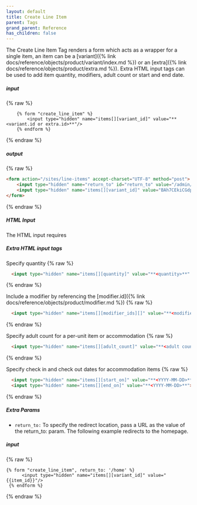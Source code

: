 ```yaml
---
layout: default
title: Create Line Item
parent: Tags
grand_parent: Reference
has_children: false
---
```


The Create Line Item Tag renders a form which acts as a wrapper for a single item, an item can be a [variant]({% link docs/reference/objects/product/variant/index.md %}) or an [extra]({% link docs/reference/objects/product/extra.md %}).
Extra HTML input tags can be used to add item quantity, modifiers, adult count or start and end date.

##### input
{% raw %}
```liquid
    {% form "create_line_item" %}
        <input type="hidden" name="items[][variant_id]" value="**<variant.id or extra.id>**"/>
    {% endform %}
```
{% endraw %}

##### output
{% raw %}
```html
<form action="/sites/line-items" accept-charset="UTF-8" method="post">
    <input type="hidden" name="return_to" id="return_to" value="/admin/site_builder/sites/c94b650e/previews/book-tickets" autocomplete="off">
    <input type="hidden" name="items[][variant_id]" value="BAh7CEkiCGdpZAY6Bk....">
</form>
```
{% endraw %}

##### HTML Input
The HTML input requires 

##### Extra HTML input tags

Specify quantity
{% raw %}
```html
  <input type="hidden" name="items[][quantity]" value="**<quantity>**" />
```
{% endraw %}

Include a modifier by referencing the [modifier.id]({% link docs/reference/objects/product/modifier.md %})
{% raw %}
```html
  <input type="hidden" name="items[][modifier_ids][]" value="**<modifier.id>**" />
```
{% endraw %}

Specify adult count for a per-unit item or accommodation
{% raw %}
```html
  <input type="hidden" name="items[][adult_count]" value="**<adult count>**" />
```
{% endraw %}

Specify check in and check out dates for accommodation items
{% raw %}
```html
  <input type="hidden" name="items[][start_on]" value="**<YYYY-MM-DD>**">
  <input type="hidden" name="items[][end_on]" value="**<YYYY-MM-DD>**">
```
{% endraw %}


##### Extra Params
* `return_to:` To specify the redirect location, pass a URL as the value of the return_to: param.
The following example redirects to the homepage. 

##### input
{% raw %}
```liquid
{% form "create_line_item", return_to: '/home' %}
      <input type="hidden" name="items[][variant_id]" value="{{item_id}}"/>
 {% endform %}
```
{% endraw %}